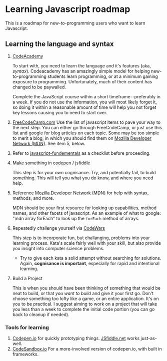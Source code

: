 

# Learning Javascript roadmap

This is a roadmap for new-to-programming users who want to learn Javascript.

## Learning the language and syntax

1. [CodeAcademy](https://www.codecademy.com/learn/javascript)

    To start with, you need to learn the language and it's features (aka, _syntax_). Codeacademy has an amazingly simple model for helping new-to-programming students learn programming, or at a minimum gaining exposure to programming. Unfortunately, much of their content has changed to be paywalled.

    Complete the JavaScript course within a short timeframe--preferably in a week. If you do not use the information, you will most likely forget it, so doing it within a reasonable amount of time will help you not forget key lessons causing you to need to start over.

2.  [FreeCodeCamp.com](https://www.freecodecamp.org/map#nested-collapseBasicJavaScript)
    Use the list of javascript items to pave your way to the next step. You can either go through FreeCodeCamp, or just use this list and google for blog articles on each topic. Some may be too simple to merit a blog, in which you should find them on [Mozilla Developer Network (MDN)](https://developer.mozilla.org/en-US/). See item 5, below.
    
3. Refer to [javascript-fundementals](./javascript-fundamentals.md) as a checklist before proceeding.

4. Make something in codepen / jsfiddle

    This step is for your own cognisance. Try, and potentially fail, to build something. This will tell you what you do know, and where you need help.

5. Reference [Mozilla Developer Network (MDN)](https://developer.mozilla.org/en-US/) for help with syntax, methods, and more.

    MDN should be your first resource for looking up capabilities, method names, and other facets of javascript.
    As an example of what to google: "mdn array forEach" to look up the `forEach` method of arrays.

6. Repeatedly challenge yourself via [CodeWars](https://www.codewars.com)

    This step is to incorporate fun, but challanging, problems into your learning process.
Kata's scale fairly well with your skill, but also provide you insight into computer science problems.

    - Try to give each kata a solid attempt without searching for solutions. Again, **cognisance is important**, especially for rapid and intentional learning.


7. Build a Project

    This is when you should have been thinking of something that wouid be neat to build, or that *you want to build* and give it your first go. Don't choose something too lofty like a game, or an entire application. It's on you to be practical. I suggest aiming to work on a project that will take you less than a week to complete the initial code portion (you can go back to cleanup if needed).

### Tools for learning

1. [Codepen.io](https://codepen.io/) for quickly prototyping things. [JSfiddle.net](https://jsfiddle.net/) works just-as-well.
2. [CodeSandbox.io](CodeSandbox.io) For a more-involved version of codepen.io, with built in frameworks.
